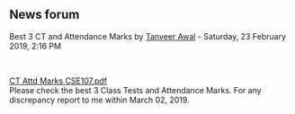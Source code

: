 <h2>News forum</h2><a href="https://moodle.cse.buet.ac.bd/user/view.php?id=710&course=383"></a>
Best 3 CT and Attendance Marks
by <a href="https://moodle.cse.buet.ac.bd/user/view.php?id=710&course=383">Tanveer Awal</a> - Saturday, 23 February 2019, 2:16 PM


 

<a href="file%5CCT%20Attd%20Marks%20CSE107.pdf"></a> <a href="file%5CCT%20Attd%20Marks%20CSE107.pdf">CT Attd Marks CSE107.pdf</a><br />
Please check the best 3 Class Tests and Attendance Marks. For any discrepancy report to me within March 02, 2019.<br />






